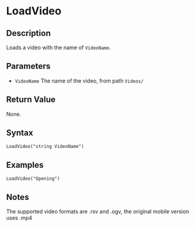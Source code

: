 # LoadVideo

## Description
Loads a video with the name of `VideoName`.

## Parameters
- `VideoName`
The name of the video, from path `Videos/`

## Return Value
None.

## Syntax
```
LoadVideo("string VideoName")
```

## Examples
```
LoadVideo("Opening")
```

## Notes
The supported video formats are .rsv and .ogv, the original mobile version uses .mp4